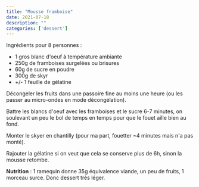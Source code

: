 ```yaml
---
title: "Mousse framboise"
date: 2021-07-18
description: ""
categories: ['dessert']
---
```


Ingrédients pour 8 personnes :
- 1 gros blanc d'oeuf à température ambiante
- 250g de framboises surgelées ou brisures
- 60g de sucre en poudre
- 300g de skyr
- +/- 1 feuille de gélatine

Décongeler les fruits dans une passoire fine au moins une heure (ou les passer au micro-ondes en mode décongélation).

Battre les blancs d'oeuf avec les framboises et le sucre 6-7 minutes, on soulevant un peu le bol de temps en temps pour que le fouet aille bien au fond.

Monter le skyer en chantilly (pour ma part, fouetter ~4 minutes mais n'a pas monté).

Rajouter la gélatine si on veut que cela se conserve plus de 6h, sinon la mousse retombe.

**Nutrition** : 1 ramequin donne 35g équivalence viande, un peu de fruits, 1 morceau surce.
Donc dessert très léger.